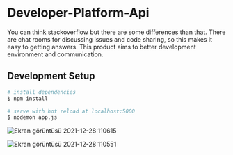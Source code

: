# Developer-Platform-Api

You can think stackoverflow but there are some differences than that. There are chat rooms for discussing issues and code sharing, so this makes it easy to getting answers. This product aims to better development environment and communication.

## Development Setup

```bash
# install dependencies
$ npm install

# serve with hot reload at localhost:5000
$ nodemon app.js
```

![Ekran görüntüsü 2021-12-28 110615](https://user-images.githubusercontent.com/58563002/147543810-0a8942b1-b647-4cf8-837d-d69f11300e47.png)

![Ekran görüntüsü 2021-12-28 110551](https://user-images.githubusercontent.com/58563002/147543822-4c44c72a-3ba0-409b-85f7-846649c1a089.png)
